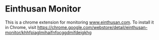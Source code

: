 Einthusan Monitor
=================

This is a chrome extension for monitoring www.einthusan.com.
To install it in Chrome, visit https://chrome.google.com/webstore/detail/einthusan-monitor/khhfpiaglmihaifnfocggdmifdeigkhg
